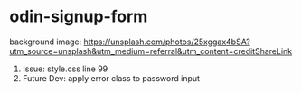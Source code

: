 # odin-signup-form
background image: https://unsplash.com/photos/25xggax4bSA?utm_source=unsplash&utm_medium=referral&utm_content=creditShareLink

1. Issue:
    style.css line 99
2. Future Dev: apply error class to password input
